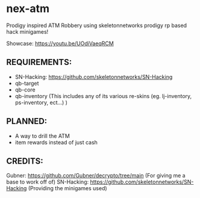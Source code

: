 # nex-atm
Prodigy inspired ATM Robbery using skeletonnetworks prodigy rp based hack minigames! 

Showcase: https://youtu.be/UOdiVaeqRCM


**REQUIREMENTS:**
-----------------
- SN-Hacking: https://github.com/skeletonnetworks/SN-Hacking
- qb-target
- qb-core
- qb-inventory (This includes any of its various re-skins (eg. lj-inventory, ps-inventory, ect...) )

**PLANNED:**
-----------------
- A way to drill the ATM 
- item rewards instead of just cash

**CREDITS:**
-----------------
Gubner: https://github.com/Gubner/decrypto/tree/main (For giving me a base to work off of) 
SN-Hacking: https://github.com/skeletonnetworks/SN-Hacking (Providing the minigames used) 
